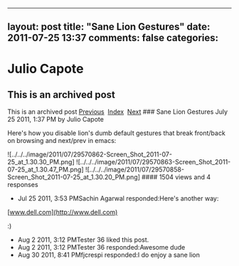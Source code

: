 ---
 layout: post
 title: "Sane Lion Gestures"
 date: 2011-07-25 13:37
 comments: false
 categories:
 ---

 # Julio Capote
## This is an archived post
This is an archived post
[Previous](../../../posts/2011/08/dont-pee-in-the-pool.html)  [Index](../../../index.html)  [Next](../../../posts/2011/06/my-cloud-experiment.html) ### Sane Lion Gestures
July 25 2011,  1:37 PM by Julio Capote

Here's how you disable lion's dumb default gestures that break front/back on browsing and next/prev in emacs:

![../../../image/2011/07/29570862-Screen_Shot_2011-07-25_at_1.30.30_PM.png] ![../../../image/2011/07/29570863-Screen_Shot_2011-07-25_at_1.30.47_PM.png] ![../../../image/2011/07/29570858-Screen_Shot_2011-07-25_at_1.30.20_PM.png] #### 1504 views and 4 responses

- Jul 25 2011,  3:53 PMSachin Agarwal responded:Here's another way:

[www.dell.com](http://www.dell.com) 

:)
- Aug  2 2011,  3:12 PMTester 36 liked this post.
- Aug  2 2011,  3:12 PMTester 36 responded:Awesome dude
- Aug 30 2011,  8:41 PMfjcrespi responded:I do enjoy a sane lion

